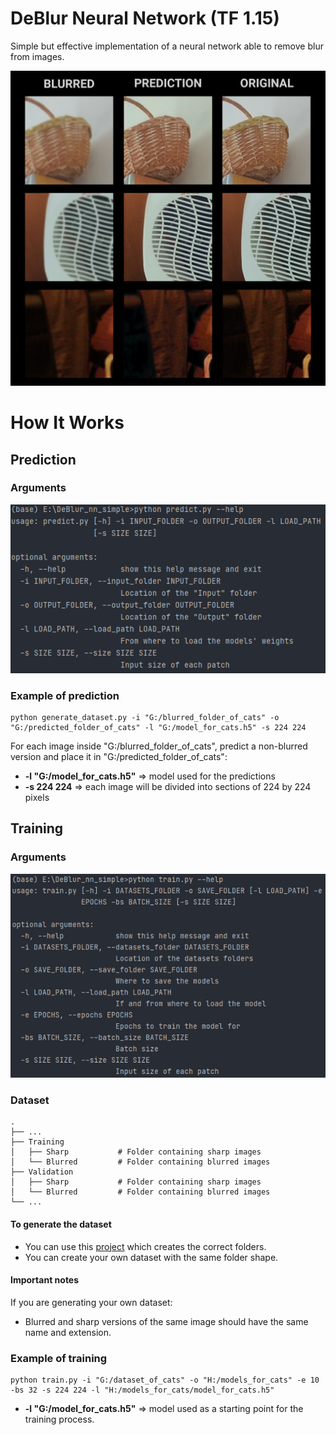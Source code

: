 # DeBlur Neural Network (TF 1.15)
Simple but effective implementation of a neural network able to remove blur from images.

![](docs/Examples.png)

# How It Works
## Prediction
### Arguments

![](docs/HelpPredict.png)

### Example of prediction
    python generate_dataset.py -i "G:/blurred_folder_of_cats" -o "G:/predicted_folder_of_cats" -l "G:/model_for_cats.h5" -s 224 224
For each image inside "G:/blurred_folder_of_cats", predict a non-blurred version and place it in "G:/predicted_folder_of_cats":
* **-l "G:/model_for_cats.h5"** => model used for the predictions
* **-s 224 224** => each image will be divided into sections of 224 by 224 pixels

## Training
### Arguments

![](docs/HelpTrain.png)

### Dataset
    .
    ├── ...
    ├── Training
    │   ├── Sharp           # Folder containing sharp images
    │   └── Blurred         # Folder containing blurred images
    ├── Validation
    │   ├── Sharp           # Folder containing sharp images
    │   └── Blurred         # Folder containing blurred images
    └── ...

#### To generate the dataset
* You can use this [project](https://github.com/giosullutrone/DeBlur_dataset_generator) which creates the correct folders.
* You can create your own dataset with the same folder shape.

#### Important notes
If you are generating your own dataset:
* Blurred and sharp versions of the same image should have the same name and extension.

### Example of training
    python train.py -i "G:/dataset_of_cats" -o "H:/models_for_cats" -e 10 -bs 32 -s 224 224 -l "H:/models_for_cats/model_for_cats.h5"
* **-l "G:/model_for_cats.h5"** => model used as a starting point for the training process.